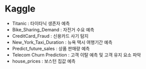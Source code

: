 # Kaggle

- Titanic : 타이타닉 생존자 예측
- Bike_Sharing_Demand : 자전거 수요 예측
- CreditCard_Fraud : 신용카드 사기 탐지
- New_York_Taxi_Duration : 뉴욕 택시 여행기간 예측
- Predict_future_sales : 상품 판매량 예측
- Telecom Churn Prediction : 고객 이탈 예측 및 고객 유지 요소 파악
- house_prices : 보스턴 집값 예측

